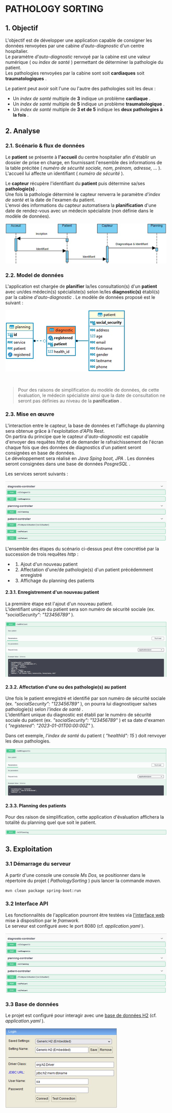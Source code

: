 
# PATHOLOGY SORTING


## 1. Objectif

L'objectif est de développer une application capable de consigner les données renvoyées par une cabine _d'auto-diagnostic_ d'un centre hospitalier.<br>
Le paramètre _d'auto-diagnostic_ renvoyé par la cabine est une valeur numérique ( ou _index de santé_ ) permettant de déterminer la pathologie du patient.<br>
Les pathologies renvoyées par la cabine sont soit __cardiaques__ soit __traumatologiques__ .

Le patient peut avoir soit l'une ou l'autre des pathologies soit les deux :
- Un _index de santé_ multiple de __3__ indique un problème __cardiaque__ .
- Un _index de santé_ multiple de __5__ indique un problème __traumatologique__ .
- Un _index de santé_ multiple de __3 et de 5__ indique les __deux pathologies à la fois__ .


## 2. Analyse

### 2.1. Scénario & flux de données

Le __patient__ se présente à __l'accueil__ du centre hospitalier afin d'établir un dossier de prise en charge, en fournissant l'ensemble des informations de la table précitée ( _numéro de sécurité sociale, nom, prénom, adresse,_ ... ).<br>
L'accueil lui affecte un identifiant ( _numéro de sécurité_ ).<br>

Le __capteur__ récupère l'identifiant du __patient__ puis détermine sa/ses __pathologie(s)__ .<br> 
Une fois la pathologie déterminé le capteur renverra le paramètre _d'index de santé_ et la date de l'examen du patient.<br>
L'envoi des informations du capteur automatisera la __planification__ d'une date de rendez-vous avec un médecin spécialiste (non définie dans le modèle de données).

  


![database](pic/sequence.jpg)

### 2.2. Model de données

L'application est chargée de __planifier__ la/les consultation(s) d'un __patient__ avec un/des médecin(s) spécialiste(s) selon le/les __diagnostic(s)__ établi(s) par la cabine  _d'auto-diagnostic_ .
Le modèle de données proposé est le suivant :

![database](pic/database.jpg)

<br>

>Pour des raisons de simplification du modèle de données, de cette évaluation, le médecin spécialiste ainsi que la date de consultation ne seront pas définies au niveau de la __panification__ .<br>


### 2.3. Mise en œuvre

L'interaction entre le capteur, la base de données et l'affichage du planning sera obtenue grâce à l'exploitation _d'APIs_ Rest.<br>
On partira du principe que le capteur _d'auto-diagnostic_ est capable d'envoyer des requêtes _http_ et de demander le rafraichissement de l'écran chaque fois que des données de diagnostics d'un patient seront consignées en base de données.<br>
Le développement sera réalisé en _Java Sping boot, JPA_ . Les données seront consignées dans une base de données _PosgreSQL_ .

Les services seront suivants :<br>

![api_rest](pic/api_rest.jpg)



L'ensemble des étapes du scénario ci-dessus peut être concrétisé par la succession de trois requêtes _http_ :
- 1. Ajout d'un nouveau patient
- 2. Affectation d'une/de pathologie(s) d'un patient précédemment enregistré
- 3. Affichage du planning des patients 

#### 2.3.1. Enregistrement d'un nouveau patient

La première étape est l'ajout d'un nouveau patient.<br>
L'identifiant unique du patient sera son numéro de sécurité sociale (ex. _"socialSecurity": "123456789"_ ).

![add_patient](pic/add_patient.jpg)

#### 2.3.2. Affectation d'une ou des pathologie(s) au patient

Une fois le patient enregistré et identifié par son numéro de sécurité sociale (ex. _"socialSecurity": "123456789"_ ), on pourra lui diagnostiquer sa/ses pathologie(s) selon _l'index de santé_ .<br>
L'identifiant unique du diagnostic est établi par le numéro de sécurité sociale du patient (ex. _"socialSecurity": "123456789"_ ) et sa date d'examen ( _"registered": "2023-01-01T00:00:00Z"_ ).<br>

Dans cet exemple, _l'index de santé_ du patient ( _"healthId": 15_ ) doit renvoyer les deux pathologies.



![add_diagnostic](pic/add_diagnostic.jpg)


#### 2.3.3. Planning des patients

Pour des raison de simplification, cette application d'évaluation affichera la totalité du planning quel que soit le patient.

![all_planning](pic/all_planning.jpg)



## 3. Exploitation

### 3.1 Démarrage du serveur

A partir d'une console une console _Ms Dos,_ se positionner dans le répertoire du projet ( _PathologySorting_ ) puis lancer la commande _maven._


```bash
mvn clean package spring-boot:run
```

### 3.2 Interface API

Les fonctionnalités de l'application pourront être testées via [l'interface web](http://localhost:8080/swagger-ui/index.html?configUrl=/pathology-sorting-openapi/swagger-config)
 mise à disposition par le _framwork._ <br>
 Le serveur est configuré avec le port 8080 (cf. _application.yaml_ ).

![api_rest](pic/api_rest.jpg)



### 3.3 Base de données

Le projet est configuré pour interagir avec une [base de données H2](http://localhost:8080/h2-console) (cf. _application.yaml_ ).<br>  

![interface_bdd](pic/interface_bdd.jpg)

